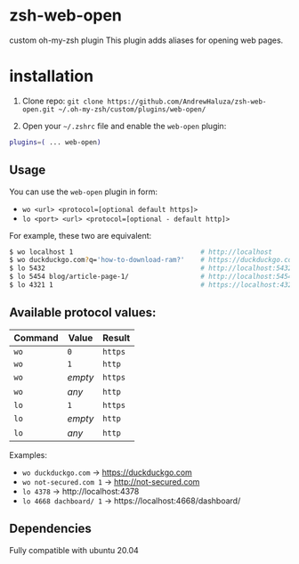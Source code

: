 # zsh-web-open

custom oh-my-zsh plugin
This plugin adds aliases for opening web pages.

# installation

1. Clone repo:
   `git clone https://github.com/AndrewHaluza/zsh-web-open.git ~/.oh-my-zsh/custom/plugins/web-open/`

2. Open your `~/.zshrc` file and enable the `web-open` plugin:

```zsh
plugins=( ... web-open)
```

## Usage

You can use the `web-open` plugin in form:

- `wo <url> <protocol=[optional default https]>`
- `lo <port> <url> <protocol=[optional - default http]>`

For example, these two are equivalent:

```zsh
$ wo localhost 1                                # http://localhost
$ wo duckduckgo.com?q='how-to-download-ram?'    # https://duckduckgo.com?q='hot-to-download-ram?
$ lo 5432                                       # http://localhost:5432
$ lo 5454 blog/article-page-1/                  # http://localhost:5454/blog/article-page-1/
$ lo 4321 1                                     # https://localhost:4321
```

## Available protocol values:

| Command | Value   | Result  |
| ------- | ------- | ------- |
| `wo`    | `0`     | `https` |
| `wo`    | `1`     | `http`  |
| `wo`    | *empty* | `https` |
| `wo`    | *any*   | `http`  |
| `lo`    | `1`     | `https` |
| `lo`    | *empty* | `http`  |
| `lo`    | *any*   | `http`  |

Examples:

- `wo duckduckgo.com`    -> https://duckduckgo.com
- `wo not-secured.com 1` -> http://not-secured.com
- `lo 4378`              -> http://localhost:4378
- `lo 4668 dachboard/ 1` -> https://localhost:4668/dashboard/

## Dependencies

Fully compatible with ubuntu 20.04
